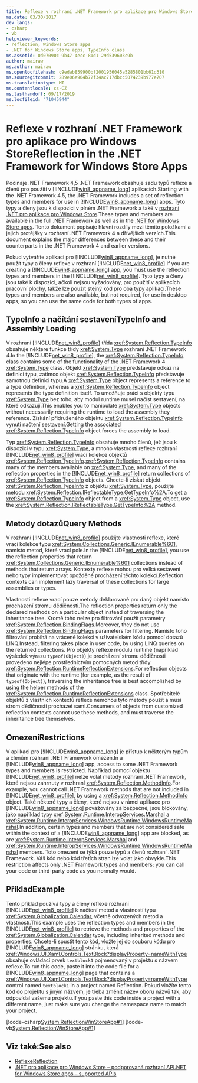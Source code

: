 ```yaml
---
title: Reflexe v rozhraní .NET Framework pro aplikace pro Windows Store
ms.date: 03/30/2017
dev_langs:
- csharp
- vb
helpviewer_keywords:
- reflection, Windows Store apps
- .NET for Windows Store apps, TypeInfo class
ms.assetid: 0d07090c-9b47-4ecc-81d1-29d539603c9b
author: mairaw
ms.author: mairaw
ms.openlocfilehash: c9edab859900bf2001956045a5285801bb61d310
ms.sourcegitcommit: 289e06e904b72f34ac717dbcc5074239b977e707
ms.translationtype: MT
ms.contentlocale: cs-CZ
ms.lasthandoff: 09/17/2019
ms.locfileid: "71045944"
---
```

# <a name="reflection-in-the-net-framework-for-windows-store-apps"></a><span data-ttu-id="62846-102">Reflexe v rozhraní .NET Framework pro aplikace pro Windows Store</span><span class="sxs-lookup"><span data-stu-id="62846-102">Reflection in the .NET Framework for Windows Store Apps</span></span>
<span data-ttu-id="62846-103">Počínaje .NET Framework 4,5 .NET Framework obsahuje sadu typů reflexe a členů pro použití v [!INCLUDE[win8_appname_long](../../../includes/win8-appname-long-md.md)] aplikacích.</span><span class="sxs-lookup"><span data-stu-id="62846-103">Starting with the .NET Framework 4.5, the .NET Framework includes a set of reflection types and members for use in [!INCLUDE[win8_appname_long](../../../includes/win8-appname-long-md.md)] apps.</span></span> <span data-ttu-id="62846-104">Tyto typy a členy jsou k dispozici v plném .NET Framework a také v [rozhraní .NET pro aplikace pro Windows Store](https://go.microsoft.com/fwlink/?LinkID=225700).</span><span class="sxs-lookup"><span data-stu-id="62846-104">These types and members are available in the full .NET Framework as well as in the [.NET for Windows Store apps](https://go.microsoft.com/fwlink/?LinkID=225700).</span></span> <span data-ttu-id="62846-105">Tento dokument popisuje hlavní rozdíly mezi těmito položkami a jejich protějšky v rozhraní .NET Framework 4 a dřívějších verzích.</span><span class="sxs-lookup"><span data-stu-id="62846-105">This document explains the major differences between these and their counterparts in the .NET Framework 4 and earlier versions.</span></span>  
  
 <span data-ttu-id="62846-106">Pokud vytváříte aplikaci pro [!INCLUDE[win8_appname_long](../../../includes/win8-appname-long-md.md)], je nutné použít typy a členy reflexe v rozhraní [!INCLUDE[net_win8_profile](../../../includes/net-win8-profile-md.md)].</span><span class="sxs-lookup"><span data-stu-id="62846-106">If you are creating a [!INCLUDE[win8_appname_long](../../../includes/win8-appname-long-md.md)] app, you must use the reflection types and members in the [!INCLUDE[net_win8_profile](../../../includes/net-win8-profile-md.md)].</span></span> <span data-ttu-id="62846-107">Tyto typy a členy jsou také k dispozici, ačkoli nejsou vyžadovány, pro použití v aplikacích pracovní plochy, takže lze použít stejný kód pro oba typy aplikací.</span><span class="sxs-lookup"><span data-stu-id="62846-107">These types and members are also available, but not required, for use in desktop apps, so you can use the same code for both types of apps.</span></span>  
  
## <a name="typeinfo-and-assembly-loading"></a><span data-ttu-id="62846-108">TypeInfo a načítání sestavení</span><span class="sxs-lookup"><span data-stu-id="62846-108">TypeInfo and Assembly Loading</span></span>  
 <span data-ttu-id="62846-109">V rozhraní [!INCLUDE[net_win8_profile](../../../includes/net-win8-profile-md.md)] třída <xref:System.Reflection.TypeInfo> obsahuje některé funkce třídy <xref:System.Type> rozhraní .NET Framework 4.</span><span class="sxs-lookup"><span data-stu-id="62846-109">In the [!INCLUDE[net_win8_profile](../../../includes/net-win8-profile-md.md)], the <xref:System.Reflection.TypeInfo> class contains some of the functionality of the .NET Framework 4 <xref:System.Type> class.</span></span> <span data-ttu-id="62846-110">Objekt <xref:System.Type> představuje odkaz na definici typu, zatímco objekt <xref:System.Reflection.TypeInfo> představuje samotnou definici typu.</span><span class="sxs-lookup"><span data-stu-id="62846-110">A <xref:System.Type> object represents a reference to a type definition, whereas a <xref:System.Reflection.TypeInfo> object represents the type definition itself.</span></span> <span data-ttu-id="62846-111">To umožňuje práci s objekty typu <xref:System.Type> bez toho, aby modul runtime musel načíst sestavení, na které odkazují.</span><span class="sxs-lookup"><span data-stu-id="62846-111">This enables you to manipulate <xref:System.Type> objects without necessarily requiring the runtime to load the assembly they reference.</span></span> <span data-ttu-id="62846-112">Získání přidruženého objektu <xref:System.Reflection.TypeInfo> vynutí načtení sestavení.</span><span class="sxs-lookup"><span data-stu-id="62846-112">Getting the associated <xref:System.Reflection.TypeInfo> object forces the assembly to load.</span></span>  
  
 <span data-ttu-id="62846-113">Typ <xref:System.Reflection.TypeInfo> obsahuje mnoho členů, jež jsou k dispozici v typu <xref:System.Type>, a mnoho vlastností reflexe rozhraní [!INCLUDE[net_win8_profile](../../../includes/net-win8-profile-md.md)] vrací kolekce objektů <xref:System.Reflection.TypeInfo>.</span><span class="sxs-lookup"><span data-stu-id="62846-113"><xref:System.Reflection.TypeInfo> contains many of the members available on <xref:System.Type>, and many of the reflection properties in the [!INCLUDE[net_win8_profile](../../../includes/net-win8-profile-md.md)] return collections of <xref:System.Reflection.TypeInfo> objects.</span></span> <span data-ttu-id="62846-114">Chcete-li získat objekt <xref:System.Reflection.TypeInfo> z objektu <xref:System.Type>, použijte metodu <xref:System.Reflection.IReflectableType.GetTypeInfo%2A>.</span><span class="sxs-lookup"><span data-stu-id="62846-114">To get a <xref:System.Reflection.TypeInfo> object from a <xref:System.Type> object, use the <xref:System.Reflection.IReflectableType.GetTypeInfo%2A> method.</span></span>  
  
## <a name="query-methods"></a><span data-ttu-id="62846-115">Metody dotazů</span><span class="sxs-lookup"><span data-stu-id="62846-115">Query Methods</span></span>  
 <span data-ttu-id="62846-116">V rozhraní [!INCLUDE[net_win8_profile](../../../includes/net-win8-profile-md.md)] použijte vlastnosti reflexe, které vrací kolekce typu <xref:System.Collections.Generic.IEnumerable%601>, namísto metod, které vrací pole.</span><span class="sxs-lookup"><span data-stu-id="62846-116">In the [!INCLUDE[net_win8_profile](../../../includes/net-win8-profile-md.md)], you use the reflection properties that return <xref:System.Collections.Generic.IEnumerable%601> collections instead of methods that return arrays.</span></span> <span data-ttu-id="62846-117">Kontexty reflexe mohou pro velká sestavení nebo typy implementovat opožděné procházení těchto kolekcí.</span><span class="sxs-lookup"><span data-stu-id="62846-117">Reflection contexts can implement lazy traversal of these collections for large assemblies or types.</span></span>  
  
 <span data-ttu-id="62846-118">Vlastnosti reflexe vrací pouze metody deklarované pro daný objekt namísto procházení stromu dědičnosti.</span><span class="sxs-lookup"><span data-stu-id="62846-118">The reflection properties return only the declared methods on a particular object instead of traversing the inheritance tree.</span></span> <span data-ttu-id="62846-119">Kromě toho nelze pro filtrování použít parametry <xref:System.Reflection.BindingFlags>.</span><span class="sxs-lookup"><span data-stu-id="62846-119">Moreover, they do not use <xref:System.Reflection.BindingFlags> parameters for filtering.</span></span> <span data-ttu-id="62846-120">Namísto toho filtrování probíhá na vrácené kolekci v uživatelském kódu pomocí dotazů LINQ.</span><span class="sxs-lookup"><span data-stu-id="62846-120">Instead, filtering takes place in user code, by using LINQ queries on the returned collections.</span></span> <span data-ttu-id="62846-121">Pro objekty reflexe modulu runtime (například výsledek výrazu `typeof(Object)`) je procházení stromu dědičnosti provedeno nejlépe prostřednictvím pomocných metod třídy <xref:System.Reflection.RuntimeReflectionExtensions>.</span><span class="sxs-lookup"><span data-stu-id="62846-121">For reflection objects that originate with the runtime (for example, as the result of `typeof(Object)`), traversing the inheritance tree is best accomplished by using the helper methods of the <xref:System.Reflection.RuntimeReflectionExtensions> class.</span></span> <span data-ttu-id="62846-122">Spotřebitelé objektů z vlastních kontextů reflexe nemohou tyto metody použít a musí strom dědičnosti procházet sami.</span><span class="sxs-lookup"><span data-stu-id="62846-122">Consumers of objects from customized reflection contexts cannot use these methods, and must traverse the inheritance tree themselves.</span></span>  
  
## <a name="restrictions"></a><span data-ttu-id="62846-123">Omezení</span><span class="sxs-lookup"><span data-stu-id="62846-123">Restrictions</span></span>  
 <span data-ttu-id="62846-124">V aplikaci pro [!INCLUDE[win8_appname_long](../../../includes/win8-appname-long-md.md)] je přístup k některým typům a členům rozhraní .NET Framework omezen.</span><span class="sxs-lookup"><span data-stu-id="62846-124">In a [!INCLUDE[win8_appname_long](../../../includes/win8-appname-long-md.md)] app, access to some .NET Framework types and members is restricted.</span></span> <span data-ttu-id="62846-125">Například pomocí objektu [!INCLUDE[net_win8_profile](../../../includes/net-win8-profile-md.md)] nelze volat metody rozhraní .NET Framework, které nejsou zahrnuty v rozhraní <xref:System.Reflection.MethodInfo>.</span><span class="sxs-lookup"><span data-stu-id="62846-125">For example, you cannot call .NET Framework methods that are not included in [!INCLUDE[net_win8_profile](../../../includes/net-win8-profile-md.md)], by using a <xref:System.Reflection.MethodInfo> object.</span></span> <span data-ttu-id="62846-126">Také některé typy a členy, které nejsou v rámci aplikace pro [!INCLUDE[win8_appname_long](../../../includes/win8-appname-long-md.md)] považovány za bezpečné, jsou blokovány, jako například typy <xref:System.Runtime.InteropServices.Marshal> a <xref:System.Runtime.InteropServices.WindowsRuntime.WindowsRuntimeMarshal>.</span><span class="sxs-lookup"><span data-stu-id="62846-126">In addition, certain types and members that are not considered safe within the context of a [!INCLUDE[win8_appname_long](../../../includes/win8-appname-long-md.md)] app are blocked, as are <xref:System.Runtime.InteropServices.Marshal> and <xref:System.Runtime.InteropServices.WindowsRuntime.WindowsRuntimeMarshal> members.</span></span> <span data-ttu-id="62846-127">Toto omezení se týká pouze typů a členů rozhraní .NET Framework. Váš kód nebo kód třetích stran lze volat jako obvykle.</span><span class="sxs-lookup"><span data-stu-id="62846-127">This restriction affects only .NET Framework types and members; you can call your code or third-party code as you normally would.</span></span>  
  
## <a name="example"></a><span data-ttu-id="62846-128">Příklad</span><span class="sxs-lookup"><span data-stu-id="62846-128">Example</span></span>  
 <span data-ttu-id="62846-129">Tento příklad používá typy a členy reflexe rozhraní [!INCLUDE[net_win8_profile](../../../includes/net-win8-profile-md.md)] k načtení metod a vlastností typu <xref:System.Globalization.Calendar>, včetně odvozených metod a vlastností.</span><span class="sxs-lookup"><span data-stu-id="62846-129">This example uses the reflection types and members in the [!INCLUDE[net_win8_profile](../../../includes/net-win8-profile-md.md)] to retrieve the methods and properties of the <xref:System.Globalization.Calendar> type, including inherited methods and properties.</span></span> <span data-ttu-id="62846-130">Chcete-li spustit tento kód, vložte jej do souboru kódu pro [!INCLUDE[win8_appname_long](../../../includes/win8-appname-long-md.md)] stránku, která <xref:Windows.UI.Xaml.Controls.TextBlock?displayProperty=nameWithType> obsahuje ovládací prvek `textblock1` pojmenovaný v projektu s názvem reflexe.</span><span class="sxs-lookup"><span data-stu-id="62846-130">To run this code, paste it into the code file for a [!INCLUDE[win8_appname_long](../../../includes/win8-appname-long-md.md)] page that contains a <xref:Windows.UI.Xaml.Controls.TextBlock?displayProperty=nameWithType> control named `textblock1` in a project named Reflection.</span></span> <span data-ttu-id="62846-131">Pokud vložíte tento kód do projektu s jiným názvem, je třeba změnit název oboru názvů tak, aby odpovídal vašemu projektu.</span><span class="sxs-lookup"><span data-stu-id="62846-131">If you paste this code inside a project with a different name, just make sure you change the namespace name to match your project.</span></span>  
  
 [!code-csharp[System.ReflectionWinStoreApp#1](../../../samples/snippets/csharp/VS_Snippets_CLR_System/system.reflectionwinstoreapp/cs/mainpage.xaml.cs#1)]
 [!code-vb[System.ReflectionWinStoreApp#1](../../../samples/snippets/visualbasic/VS_Snippets_CLR_System/system.reflectionwinstoreapp/vb/mainpage.xaml.vb#1)]  
  
## <a name="see-also"></a><span data-ttu-id="62846-132">Viz také:</span><span class="sxs-lookup"><span data-stu-id="62846-132">See also</span></span>

- [<span data-ttu-id="62846-133">Reflexe</span><span class="sxs-lookup"><span data-stu-id="62846-133">Reflection</span></span>](reflection.md)
- [<span data-ttu-id="62846-134">.NET pro aplikace pro Windows Store – podporovaná rozhraní API</span><span class="sxs-lookup"><span data-stu-id="62846-134">.NET for Windows Store apps – supported APIs</span></span>](https://go.microsoft.com/fwlink/?LinkID=225700)
